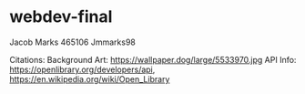 # webdev-final
Jacob Marks
465106
Jmmarks98

Citations:
    Background Art: https://wallpaper.dog/large/5533970.jpg
    API Info: https://openlibrary.org/developers/api, https://en.wikipedia.org/wiki/Open_Library

